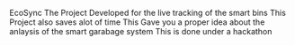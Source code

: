    E c o S y n c 
The Project Developed for the live tracking of the smart bins
This Project also saves alot of time
This Gave you a proper idea about the anlaysis of the smart garabage system
This is done under a hackathon
